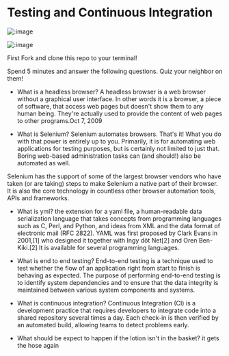 # Testing and Continuous Integration

![:image](http://4.bp.blogspot.com/-MyXQLlk8VGc/U80eH-eo-fI/AAAAAAAAAwI/8Zrx7uZFR4A/s1600/download.jpg)

![:image](https://travis-ci.org/jessleenyc/express_app.svg?branch=master)

First Fork and clone this repo to your terminal!

Spend 5 minutes and answer the following questions.
Quiz your neighbor on them!

- What is a headless browser?
A headless browser is a web browser without a graphical user interface. In other words it is a browser, a piece of software, that access web pages but doesn't show them to any human being. They're actually used to provide the content of web pages to other programs.Oct 7, 2009

- What is Selenium?
Selenium automates browsers. That's it! What you do with that power is entirely up to you. Primarily, it is for automating web applications for testing purposes, but is certainly not limited to just that. Boring web-based administration tasks can (and should!) also be automated as well.

Selenium has the support of some of the largest browser vendors who have taken (or are taking) steps to make Selenium a native part of their browser. It is also the core technology in countless other browser automation tools, APIs and frameworks.


- What is yml?
the extension for a yaml file, a human-readable data serialization language that takes concepts from programming languages such as C, Perl, and Python, and ideas from XML and the data format of electronic mail (RFC 2822). YAML was first proposed by Clark Evans in 2001,[1] who designed it together with Ingy döt Net[2] and Oren Ben-Kiki.[2] It is available for several programming languages.

- What is end to end testing?
End-to-end testing is a technique used to test whether the flow of an application right from start to finish is behaving as expected. The purpose of performing end-to-end testing is to identify system dependencies and to ensure that the data integrity is maintained between various system components and systems.

- What is continuous integration?
Continuous Integration (CI) is a development practice that requires developers to integrate code into a shared repository several times a day. Each check-in is then verified by an automated build, allowing teams to detect problems early.

- What should be expect to happen if the lotion isn't in the basket?
it gets the hose again